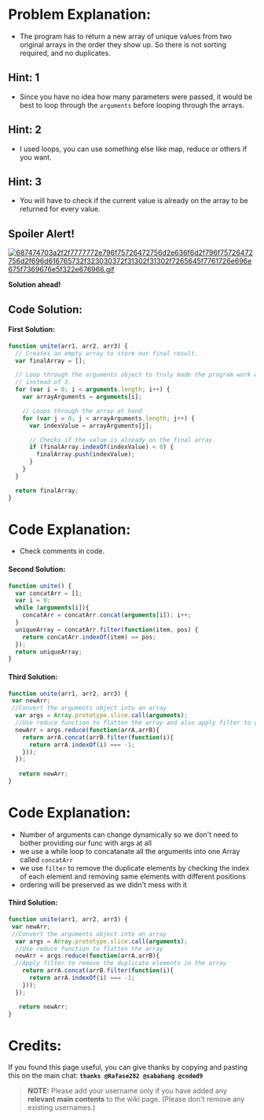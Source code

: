# Problem Explanation:
- The program has to return a new array of unique values from two original arrays in the order they show up. So there is not sorting required, and no duplicates.

## Hint: 1
- Since you have no idea how many parameters were passed, it would be best to loop through the `arguments` before looping through the arrays.

## Hint: 2
- I used loops, you can use something else like map, reduce or others if you want.

## Hint: 3
- You will have to check if the current value is already on the array to be returned for every value.

## Spoiler Alert!
[![687474703a2f2f7777772e796f75726472756d2e636f6d2f796f75726472756d2f696d616765732f323030372f31302f31302f7265645f7761726e696e675f7369676e5f322e676966.gif](https://files.gitter.im/FreeCodeCamp/Wiki/nlOm/thumb/687474703a2f2f7777772e796f75726472756d2e636f6d2f796f75726472756d2f696d616765732f323030372f31302f31302f7265645f7761726e696e675f7369676e5f322e676966.gif)](https://files.gitter.im/FreeCodeCamp/Wiki/nlOm/687474703a2f2f7777772e796f75726472756d2e636f6d2f796f75726472756d2f696d616765732f323030372f31302f31302f7265645f7761726e696e675f7369676e5f322e676966.gif)

**Solution ahead!**

## Code Solution:
#### First Solution:

```js
function unite(arr1, arr2, arr3) {
  // Creates an empty array to store our final result.
  var finalArray = [];

  // Loop through the arguments object to truly made the program work with two or more arrays
  // instead of 3.
  for (var i = 0; i < arguments.length; i++) {
    var arrayArguments = arguments[i];

    // Loops through the array at hand
    for (var j = 0; j < arrayArguments.length; j++) {
      var indexValue = arrayArguments[j];

      // Checks if the value is already on the final array.
      if (finalArray.indexOf(indexValue) < 0) {
        finalArray.push(indexValue);
      }
    }
  }

  return finalArray;
}
```

# Code Explanation:
- Check comments in code.

#### Second Solution:

```js
function unite() {
  var concatArr = [];
  var i = 0;
  while (arguments[i]){
    concatArr = concatArr.concat(arguments[i]); i++;
  }
  uniqueArray = concatArr.filter(function(item, pos) {
    return concatArr.indexOf(item) == pos;
  }); 
  return uniqueArray;
}
```
#### Third Solution:

```js
function unite(arr1, arr2, arr3) {
 var newArr;
 //Convert the arguments object into an array
  var args = Array.prototype.slice.call(arguments);
  //Use reduce function to flatten the array and also apply filter to get the desired result
  newArr = args.reduce(function(arrA,arrB){
    return arrA.concat(arrB.filter(function(i){
      return arrA.indexOf(i) === -1;
    }));
  });
 
   return newArr;                    
}
```

# Code Explanation:
- Number of arguments can change dynamically so we don't need to bother providing our func with args at all
- we use a while loop to concatanate all the arguments into one Array called `concatArr`
- we use `filter` to remove the duplicate elements by checking the index of each element and removing same elements with different positions
- ordering will be preserved as we didn't mess with it

#### Third Solution:

```js
function unite(arr1, arr2, arr3) {
 var newArr;
 //Convert the arguments object into an array
  var args = Array.prototype.slice.call(arguments);
  //Use reduce function to flatten the array
  newArr = args.reduce(function(arrA,arrB){
  //Apply filter to remove the duplicate elements in the array
    return arrA.concat(arrB.filter(function(i){
      return arrA.indexOf(i) === -1;
    }));
  });

   return newArr;                    
}
```
# Credits:
If you found this page useful, you can give thanks by copying and pasting this on the main chat:  **`thanks @Rafase282 @sabahang @coded9`**

> **NOTE:** Please add your username only if you have added any **relevant main contents** to the wiki page. (Please don't remove any existing usernames.)
